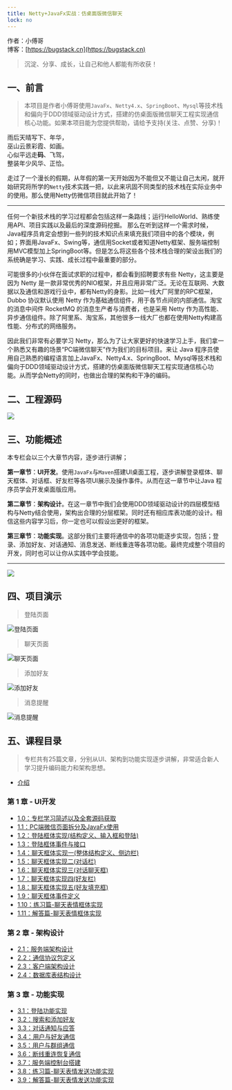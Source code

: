 ```yaml
---
title: Netty+JavaFx实战：仿桌面版微信聊天
lock: no
---
```


作者：小傅哥
<br/>博客：[https://bugstack.cn](https://bugstack.cn)

>沉淀、分享、成长，让自己和他人都能有所收获！

## 一、前言

>本项目是作者小傅哥使用```JavaFx```、```Netty4.x```、```SpringBoot```、```Mysql```等技术栈和偏向于DDD领域驱动设计方式，搭建的仿桌面版微信聊天工程实现通信核心功能。如果本项目能为您提供帮助，请给予支持(关注、点赞、分享)！

雨后天晴写下、年华，<br/>
巫山云景彩霞、如画。<br/>
心似平远走**码**、飞驾，<br/>
整装年少风华、正恰。<br/>

走过了一个漫长的假期，从年假的第一天开始因为不能但又不能让自己太闲，就开始研究将所学的```Netty```技术实践一把，以此来巩固不同类型的技术栈在实际业务中的使用。那么使用Netty仿微信项目就此开始了！

---

任何一个新技术栈的学习过程都会包括这样一条路线；运行HelloWorld、熟练使用API、项目实践以及最后的深度源码挖掘。 那么在听到这样一个需求时候，Java程序员肯定会想到一些列的技术知识点来填充我们项目中的各个模块，例如；界面用JavaFx、Swing等，通信用Socket或者知道Netty框架、服务端控制用MVC模型加上SpringBoot等。但是怎么将这些各个技术栈合理的架设出我们的系统确是学习、实践、成长过程中最重要的部分。

可能很多的小伙伴在面试求职的过程中，都会看到招聘要求有些 Netty，这主要是因为 Netty 是一款非常优秀的NIO框架，并且应用非常广泛。无论在互联网、大数据以及通信和游戏行业中，都有Netty的身影。比如一线大厂阿里的RPC框架，Dubbo 协议默认使用 Netty 作为基础通信组件，用于各节点间的内部通信。淘宝的消息中间件 RocketMQ 的消息生产者与消费者，也是采用 Netty 作为高性能、异步通信组件。除了阿里系、淘宝系，其他很多一线大厂也都在使用Netty构建高性能、分布式的网络服务。

因此我们非常有必要学习 Netty，那么为了让大家更好的快速学习上手，我们拿一个熟悉又有趣的场景“PC端微信聊天”作为我们的目标项目。来让 Java 程序员使用自己熟悉的编程语言加上JavaFx、Netty4.x、SpringBoot、Mysql等技术栈和偏向于DDD领域驱动设计方式，搭建的仿桌面版微信聊天工程实现通信核心功能。从而学会Netty的同时，也做出合理的架构和干净的编码。

## 二、工程源码

![](https://bugstack.cn/assets/images/2020/project.jpg)

## 三、功能概述

本专栏会以三个大章节内容，逐步进行讲解；

**第一章节**：**UI开发**。使用```JavaFx```与```Maven```搭建UI桌面工程，逐步讲解登录框体、聊天框体、对话框、好友栏等各项UI展示及操作事件。从而在这一章节中让Java 程序员学会开发桌面版应用。

**第二章节**：**架构设计**。在这一章节中我们会使用DDD领域驱动设计的四层模型结构与Netty结合使用，架构出合理的分层框架。同时还有相应库表功能的设计。相信这些内容学习后，你一定也可以假设出更好的框架。

**第三章节**：**功能实现**。这部分我们主要将通信中的各项功能逐步实现，包括；登录、添加好友、对话通知、消息发送、断线重连等各项功能。最终完成整个项目的开发，同时也可以让你从实践中学会技能。

---

![](https://bugstack.cn/assets/images/2020/p-xmind.png)

## 四、项目演示

>登陆页面

![登陆页面](https://bugstack.cn/assets/images/2020/ui-00.png)

>聊天页面

![聊天页面](https://bugstack.cn/assets/images/2020/ui-01.png)

>添加好友

![添加好友](https://bugstack.cn/assets/images/2020/ui-02.png)

>消息提醒

![消息提醒](https://bugstack.cn/assets/images/2020/ui-05.png)

## 五、课程目录

>专栏共有25篇文章，分别从UI、架构到功能实现逐步讲解，非常适合新人学习提升编码能力和架构思想。

- [介绍](https://bugstack.cn/md/project/im/2020-03-04-%E3%80%8ANetty+JavaFx%E5%AE%9E%E6%88%98%EF%BC%9A%E4%BB%BF%E6%A1%8C%E9%9D%A2%E7%89%88%E5%BE%AE%E4%BF%A1%E8%81%8A%E5%A4%A9%E3%80%8B.html)

### 第 1 章 - UI开发

- [1.0：专栏学习简述以及全套源码获取](https://articles.zsxq.com/id_uwf9xgmjczg3.html)
- [1.1：PC端微信页面拆分及JavaFx使用](https://articles.zsxq.com/id_04g0ezlrsuje.html)
- [1.2：登陆框体实现(结构定义、输入框和登陆)](https://articles.zsxq.com/id_gcej963wpekw.html)
- [1.3：登陆框体事件与接口](https://articles.zsxq.com/id_qqmif86w3to9.html)
- [1.4：聊天框体实现一(整体结构定义、侧边栏)](https://articles.zsxq.com/id_kukdcskxwcn8.html)
- [1.5：聊天框体实现二(对话栏)](https://articles.zsxq.com/id_icw3l92iltpt.html)
- [1.6：聊天框体实现三(对话聊天框)](https://articles.zsxq.com/id_fqlh6f6pa51i.html)
- [1.7：聊天框体实现四(好友栏)](https://articles.zsxq.com/id_4vi0uuwzv14u.html)
- [1.8：聊天框体实现五(好友填充框)](https://articles.zsxq.com/id_pkourt0j7w9l.html)
- [1.9：聊天框体事件定义](https://articles.zsxq.com/id_1w4am6nkwkzc.html)
- [1.10：练习篇-聊天表情框体实现](https://articles.zsxq.com/id_1jvvnww8fc2h.html)
- [1.11：解答篇-聊天表情框体实现](https://articles.zsxq.com/id_eb4o1t23qi7q.html)

### 第 2 章 - 架构设计

- [2.1：服务端架构设计](https://articles.zsxq.com/id_fmp5eh7cfx2w.html)
- [2.2：通信协议包定义](https://articles.zsxq.com/id_1sl8li1xrij3.html)
- [2.3：客户端架构设计](https://articles.zsxq.com/id_gbiamsd8v6c6.html)
- [2.4：数据库表结构设计](https://articles.zsxq.com/id_gq1etef0nts9.html)

### 第 3 章 - 功能实现

- [3.1：登陆功能实现](https://articles.zsxq.com/id_otfw8knza2h8.html)
- [3.2：搜索和添加好友](https://articles.zsxq.com/id_n6wh4jv6txt3.html)
- [3.3：对话通知与应答](https://articles.zsxq.com/id_jemee2pemuvb.html)
- [3.4：用户与好友通信](https://articles.zsxq.com/id_0pfkqd4zdgsb.html)
- [3.5：用户与群组通信](https://articles.zsxq.com/id_zflvgz4w058g.html)
- [3.6：断线重连恢复通信](https://articles.zsxq.com/id_55l3f2bs3e2m.html)
- [3.7：服务端控制台搭建](https://articles.zsxq.com/id_7sjvtr8nwve9.html)
- [3.8：练习篇-聊天表情发送功能实现](https://articles.zsxq.com/id_70aqci5w1tds.html)
- [3.9：解答篇-聊天表情发送功能实现](https://articles.zsxq.com/id_03w39bdth2ax.html)
